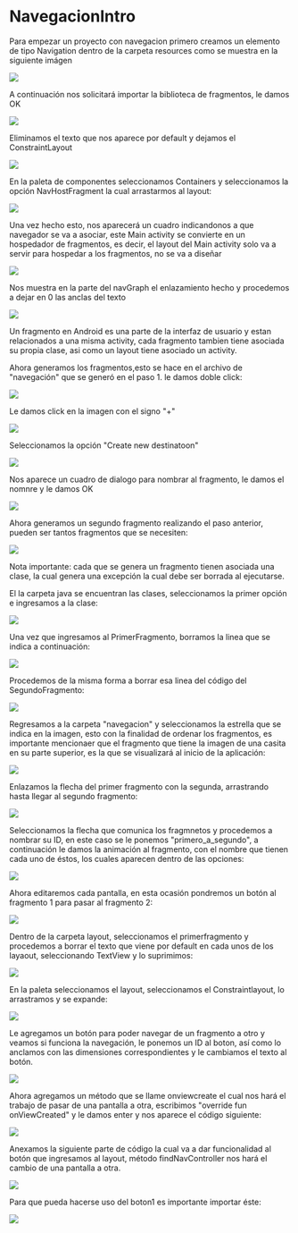# NavegacionIntro

Para empezar un proyecto con navegacion primero creamos un elemento de tipo Navigation dentro de la carpeta resources como se muestra en la siguiente imágen


![](.README_images/99ddc905.png)

A continuación nos solicitará importar la biblioteca de fragmentos, le damos OK

![](.README_images/8aeaf11c.png)

Eliminamos el texto que nos aparece por default y dejamos el ConstraintLayout

![](.README_images/c93fae64.png)

En la paleta de componentes seleccionamos Containers y seleccionamos la opción NavHostFragment la cual arrastarmos al layout:

![](.README_images/61c29ed4.png)

Una vez hecho esto, nos aparecerá un cuadro indicandonos a que navegador se va a asociar, este Main activity se convierte en un hospedador de fragmentos, es decir, 
el layout del Main activity solo va a servir para hospedar a los fragmentos, no se va a diseñar

![](.README_images/66bc86bf.png)

Nos muestra en la parte del navGraph el enlazamiento hecho y procedemos a dejar en 0 las anclas del texto

![](.README_images/79079321.png)

Un fragmento en Android es una parte de la interfaz de usuario y estan relacionados a una misma activity, cada fragmento tambien tiene asociada su propia clase, asi como un layout 
tiene asociado un activity.

Ahora generamos los fragmentos,esto se hace en el archivo de "navegación" que se generó en el paso 1. le damos doble click:

![](.README_images/c8c9fd67.png)

Le damos click en la imagen con el signo "+"

![](.README_images/05bdeb2a.png)

Seleccionamos la opción "Create new destinatoon"

![](.README_images/6e2a0877.png)

Nos aparece un cuadro de dialogo para nombrar al fragmento, le damos el nomnre y le damos OK

![](.README_images/deb07572.png)

Ahora generamos un segundo fragmento realizando el paso anterior, pueden ser tantos fragmentos que se necesiten:

![](.README_images/9d605f0c.png)

Nota importante: cada que se genera un fragmento tienen asociada una clase, la cual genera una excepción la cual debe ser borrada al ejecutarse.

El la carpeta java se encuentran las clases, seleccionamos la primer opción e ingresamos a la clase:

![](.README_images/3ae6c60a.png)

Una vez que ingresamos al PrimerFragmento, borramos la linea que se indica a continuación:

![](.README_images/9040272d.png)

Procedemos de la misma forma a borrar esa linea del código del SegundoFragmento:

![](.README_images/45928f93.png)

Regresamos a la carpeta "navegacion" y seleccionamos la estrella que se indica en la imagen, esto con la finalidad de ordenar los fragmentos, es importante
mencionaer que el fragmento que tiene la imagen de una casita en su parte superior, es la que se visualizará al inicio de la aplicación:

![](.README_images/e57aee97.png)

Enlazamos la flecha del primer fragmento con la segunda, arrastrando hasta llegar al segundo fragmento:

![](.README_images/13f12301.png)

Seleccionamos la flecha que comunica los fragmnetos y procedemos a nombrar su ID, en este caso se le ponemos "primero_a_segundo", a continuación le damos la animación 
al fragmento, con el nombre que tienen cada uno de éstos, los cuales aparecen dentro de las opciones:

![](.README_images/de53bb88.png)

Ahora editaremos cada pantalla, en esta ocasión pondremos un botón al fragmento 1 para pasar al fragmento 2:

![](.README_images/52c40036.png)

Dentro de la carpeta layout, seleccionamos el primerfragmento y procedemos a borrar el texto que viene por default en cada unos de los layaout, seleccionando TextView y lo suprimimos:

![](.README_images/fddd4d84.png)

En la paleta seleccionamos el layout, seleccionamos el Constraintlayout, lo arrastramos y se expande:

![](.README_images/04e309b4.png)

Le agregamos un botón para poder navegar de un fragmento a otro y veamos si funciona la navegación, le ponemos un ID al boton, así como lo anclamos con las dimensiones correspondientes
y le cambiamos el texto al botón.

![](.README_images/50d5574e.png)

Ahora agregamos un método que se llame onviewcreate el cual nos hará el trabajo de pasar de una pantalla a otra, escribimos "override fun onViewCreated" y le damos enter y nos
aparece el código siguiente:

![](.README_images/fb17ee46.png)

Anexamos la siguiente parte de código la cual va a dar funcionalidad al botón que ingresamos al layout, método findNavController nos hará el cambio de una pantalla a otra.

![](.README_images/8f901c62.png)

Para que pueda hacerse uso del boton1 es importante importar éste:

![](.README_images/08f6d32d.png)

